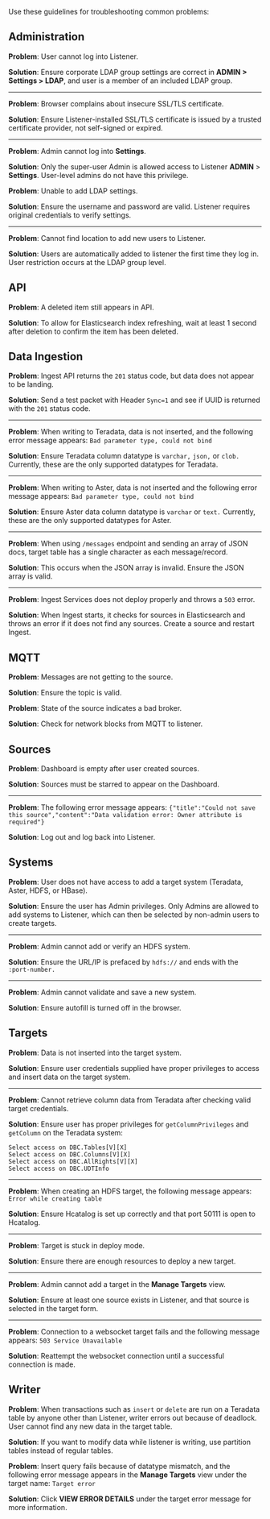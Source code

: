 Use these guidelines for troubleshooting common problems:

## Administration

__Problem__:
User cannot log into Listener.

__Solution__:
Ensure corporate LDAP group settings are correct in **ADMIN > Settings > LDAP**, and user is a member of an included LDAP group.

---
__Problem__:
Browser complains about insecure SSL/TLS certificate.

__Solution__:
Ensure Listener-installed SSL/TLS certificate is issued by a trusted certificate provider, not self-signed or expired.

---
__Problem__:
Admin cannot log into **Settings**.

__Solution__:
Only the super-user Admin is allowed access to Listener **ADMIN** > **Settings**.  User-level admins do not have this privilege.

__Problem__:
Unable to add LDAP settings.

__Solution__:
Ensure the username and password are valid. Listener requires original credentials to verify settings.

---
__Problem__:
Cannot find location to add new users to Listener.

__Solution__:
Users are automatically added to listener the first time they log in.  User restriction occurs at the LDAP group level.

## API
__Problem__:
A deleted item still appears in API.

__Solution__:
To allow for Elasticsearch index refreshing, wait at least 1 second after deletion to confirm the item has been deleted.

## Data Ingestion

__Problem__:
Ingest API returns the `201` status code, but data does not appear to be landing.

__Solution__:
Send a test packet with Header `Sync=1` and see if UUID is returned with the `201` status code.

---
__Problem__:
When writing to Teradata, data is not inserted, and the following error message appears: `Bad parameter type, could not bind`

__Solution__:
Ensure Teradata column datatype is `varchar,` `json,` or `clob.`  Currently, these are the only supported datatypes for Teradata.

---
__Problem__:
When writing to Aster, data is not inserted and the following error message appears: `Bad parameter type, could not bind`

__Solution__:
Ensure Aster data column datatype is `varchar` or `text.`  Currently, these are the only supported datatypes for Aster.

---
__Problem__:
When using `/messages` endpoint and sending an array of JSON docs, target table has a single character as each message/record.

__Solution__:
This occurs when the JSON array is invalid. Ensure the JSON array is valid.

---
__Problem__:
Ingest Services does not deploy properly and throws a `503` error.

__Solution__:
When Ingest starts, it checks for sources in Elasticsearch and throws an error if it does not find any sources. Create a source and restart Ingest. 

## MQTT
__Problem__:
Messages are not getting to the source.

__Solution__:
Ensure the topic is valid.

__Problem__:
State of the source indicates a bad broker.

__Solution__:
Check for network blocks from MQTT to listener.

## Sources

__Problem__:
Dashboard is empty after user created sources.

__Solution__:
Sources must be starred to appear on the Dashboard.

---
__Problem__:
The following error message appears: `{"title":"Could not save this source","content":"Data validation error: Owner attribute is required"}`

__Solution__:
Log out and log back into Listener.

## Systems
__Problem__:
User does not have access to add a target system (Teradata, Aster, HDFS, or HBase).

__Solution__:
Ensure the user has Admin privileges.  Only Admins are allowed to add systems to Listener, which can then be selected by non-admin users to create targets.

---
__Problem__:
Admin cannot add or verify an HDFS system.

__Solution__:
Ensure the URL/IP is prefaced by `hdfs://` and ends with the `:port-number.`

---
__Problem__:
Admin cannot validate and save a new system.

__Solution__:
Ensure autofill is turned off in the browser.

## Targets
__Problem__:
Data is not inserted into the target system.

__Solution__:
Ensure user credentials supplied have proper privileges to access and insert data on the target system. 

---
__Problem__:
Cannot retrieve column data from Teradata after checking valid target credentials.

__Solution__:
Ensure user has proper privileges for `getColumnPrivileges` and `getColumn` on the Teradata system:

```
Select access on DBC.Tables[V][X]
Select access on DBC.Columns[V][X]
Select access on DBC.AllRights[V][X]
Select access on DBC.UDTInfo
```
---
__Problem__:
When creating an HDFS target, the following message appears: `Error while creating table`

__Solution__:
Ensure Hcatalog is set up correctly and that port 50111 is open to Hcatalog.

---
__Problem__:
Target is stuck in deploy mode.

__Solution__:
Ensure there are enough resources to deploy a new target.

---
__Problem__:
Admin cannot add a target in the **Manage Targets** view.

__Solution__:
Ensure at least one source exists in Listener, and that source is selected in the target form.

---
__Problem__:
Connection to a websocket target fails and the following message appears: `503 Service Unavailable`

__Solution__:
Reattempt the websocket connection until a successful connection is made.

## Writer

__Problem__:
When transactions such as `insert` or `delete` are run on a Teradata table by anyone other than Listener, writer errors out because of deadlock. User cannot find any new data in the target table.

__Solution__:
If you want to modify data while listener is writing, use partition tables instead of regular tables.

__Problem__:
Insert query fails because of  datatype mismatch, and the following error message appears in the **Manage Targets** view under the target name: `Target error` 

__Solution__:
Click **VIEW ERROR DETAILS** under the target error message for more information.
